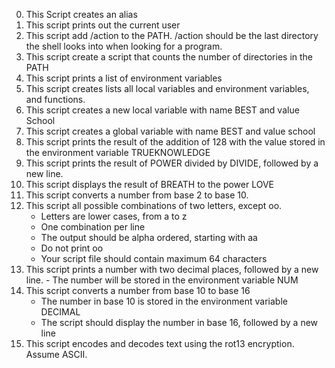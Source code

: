 0) This Script creates an alias
1) This script prints out the current user
2) This script add /action to the PATH. /action should be the last directory the shell looks into when looking for a program.
3) This script create a script that counts the number of directories in the PATH
4) This script prints a list of environment variables
5) This script creates lists all local variables and environment variables, and functions.
6) This script creates a new local variable with name BEST and value School
7) This script creates a global variable with name BEST and value school
8) This script prints the result of the addition of 128 with the value stored in the environment variable TRUEKNOWLEDGE
9) This script prints the result of POWER divided by DIVIDE, followed by a new line.
10) This script displays the result of BREATH to the power LOVE
11) This script converts a number from base 2 to base 10.
12) This script all possible combinations of two letters, except oo.
    - Letters are lower cases, from a to z
    - One combination per line
    - The output should be alpha ordered, starting with aa
    - Do not print oo
    - Your script file should contain maximum 64 characters
13) This script prints a number with two decimal places, followed by a new line.    - The number will be stored in the environment variable NUM
14) This script converts a number from base 10 to base 16
    - The number in base 10 is stored in the environment variable DECIMAL
    - The script should display the number in base 16, followed by a new line
15) This script encodes and decodes text using the rot13 encryption. Assume ASCII.

